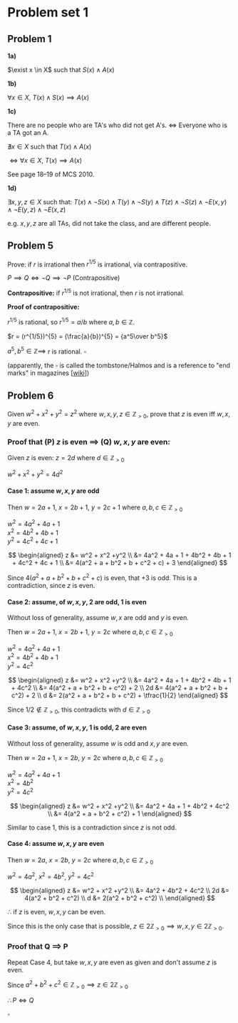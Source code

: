 # Problem set 1

## Problem 1

**1a)**

$\exist x \in X$ such that $S(x) \land A(x)$

**1b)** 

$\forall x \in X$, $T(x) \land S(x) \implies A(x)$

**1c)** 

There are no people who are TA's who did not get A's.
$\iff$ Everyone who is a TA got an A.

$\nexists x \in X$ such that $T(x) \land A(x)$ 

$\iff \forall x \in X$, $T(x) \implies A(x)$

See page 18–19 of MCS 2010.

**1d)**

$\exists x, y, z \in X$ such that: $T(x) \land \lnot S(x) \land T(y) \land \lnot S(y) \land T(z) \land \lnot S(z) \land \lnot E(x, y) \land \lnot E(y, z) \land \lnot E(x, z)$  

e.g. $x, y, z$ are all TAs, did not take the class, and are different people.


## Problem 5

Prove: if $r$ is irrational then $r^{1/5}$ is irrational, via contrapositive.

$P \implies Q \iff \lnot Q \implies \lnot P$ (Contrapositive)

**Contrapositive:** if $r^{1/5}$ is not irrational, then $r$ is not irrational.

**Proof of contrapositive:**

$r^{1/5}$ is rational, so $r^{1/5} = a/b$ where $a, b \in \mathbb{Z}$.

$r = (r^{1/5})^{5} = (\frac{a}{b})^{5} = {a^5\over b^5}$

$a^5, b^5 \in \mathbb{Z} \implies$ r is rational. $\square$

(apparently, the $\square$ is called the tombstone/Halmos and is a reference to "end marks" in magazines [[wiki](https://en.wikipedia.org/wiki/Tombstone_(typography))]\)

## Problem 6

Given $w^2 + x^2 +y^2 = z^2$ where $w,x,y,z \in \mathbb{Z}_{>0}$, prove that $z$ is even iff $w,x,y$ are even.

### Proof that (P) $z$ is even $\implies$ (Q) $w,x,y$ are even:

Given $z$ is even: $z = 2d$ where $d \in \mathbb{Z}_{>0}$

$w^2 + x^2 +y^2 = 4d^2$

#### Case 1: assume $w,x,y$ are odd

Then $w = 2a + 1$, $x = 2b + 1$, $y = 2c + 1$ where $a, b, c \in \mathbb{Z}_{>0}$

$w^2 = 4a^2 + 4a + 1$  
$x^2 = 4b^2 + 4b + 1$  
$y^2 = 4c^2 + 4c + 1$

$$
\begin{aligned}
z &= w^2 + x^2 +y^2 \\
&= 4a^2 + 4a + 1 + 4b^2 + 4b + 1 + 4c^2 + 4c + 1 \\
&= 4(a^2 + a + b^2 + b + c^2 + c) + 3
\end{aligned}
$$

Since $4(a^2 + a + b^2 + b + c^2 + c)$ is even, that $+ 3$ is odd. 
This is a contradiction, since $z$ is even. 

<!-- $\therefore$ if $z$ is even, $w,x,y$ are not all odd. -->

#### Case 2: assume, of $w,x,y$, 2 are odd, 1 is even

Without loss of generality, assume $w,x$ are odd and $y$ is even. 

Then $w = 2a + 1$, $x = 2b + 1$, $y = 2c$ where $a, b, c \in \mathbb{Z}_{>0}$

$w^2 = 4a^2 + 4a + 1$  
$x^2 = 4b^2 + 4b + 1$  
$y^2 = 4c^2$

$$
\begin{aligned}
z &= w^2 + x^2 +y^2 \\
&= 4a^2 + 4a + 1 + 4b^2 + 4b + 1 + 4c^2 \\
&= 4(a^2 + a + b^2 + b + c^2) + 2 \\
2d &= 4(a^2 + a + b^2 + b + c^2) + 2 \\
d &= 2(a^2 + a + b^2 + b + c^2) + \tfrac{1}{2}
\end{aligned}
$$

Since $1/2 \not\in \mathbb{Z}_{>0}$, this contradicts with $d \in \mathbb{Z}_{>0}$

<!-- $\therefore$ if $z$ is even, 2 of $w,x,z$ cannot be odd. -->

#### Case 3: assume, of $w,x,y$, 1 is odd, 2 are even

Without loss of generality, assume $w$ is odd and $x,y$ are even. 

Then $w = 2a + 1$, $x = 2b$, $y = 2c$ where $a, b, c \in \mathbb{Z}_{>0}$

$w^2 = 4a^2 + 4a + 1$  
$x^2 = 4b^2$  
$y^2 = 4c^2$

$$
\begin{aligned}
z &= w^2 + x^2 +y^2 \\
&= 4a^2 + 4a + 1 + 4b^2 + 4c^2 \\
&= 4(a^2 + a + b^2 + c^2) + 1
\end{aligned}
$$

Similar to case 1, this is a contradiction since $z$ is not odd.

#### Case 4: assume $w,x,y$ are even

Then $w = 2a$, $x = 2b$, $y = 2c$ where $a, b, c \in \mathbb{Z}_{>0}$

$w^2 = 4a^2$, $x^2 = 4b^2$, $y^2 = 4c^2$

$$
\begin{aligned}
z &= w^2 + x^2 +y^2 \\
&= 4a^2 + 4b^2 + 4c^2 \\
2d &= 4(a^2 + b^2 + c^2) \\
d &= 2(a^2 + b^2 + c^2) \\
\end{aligned}
$$

$\therefore$ if $z$ is even, $w,x,y$ can be even. 

Since this is the only case that is possible, $z \in 2\mathbb{Z}_{>0} \implies w,x,y \in 2\mathbb{Z}_{>0}$.

### Proof that Q $\implies$ P

Repeat Case 4, but take $w,x,y$ are even as given and don't assume $z$ is even.

Since $a^2 + b^2 + c^2 \in \mathbb{Z}_{>0} \implies z \in 2\mathbb{Z}_{>0}$ 

$\therefore P \iff Q$

$\square$
